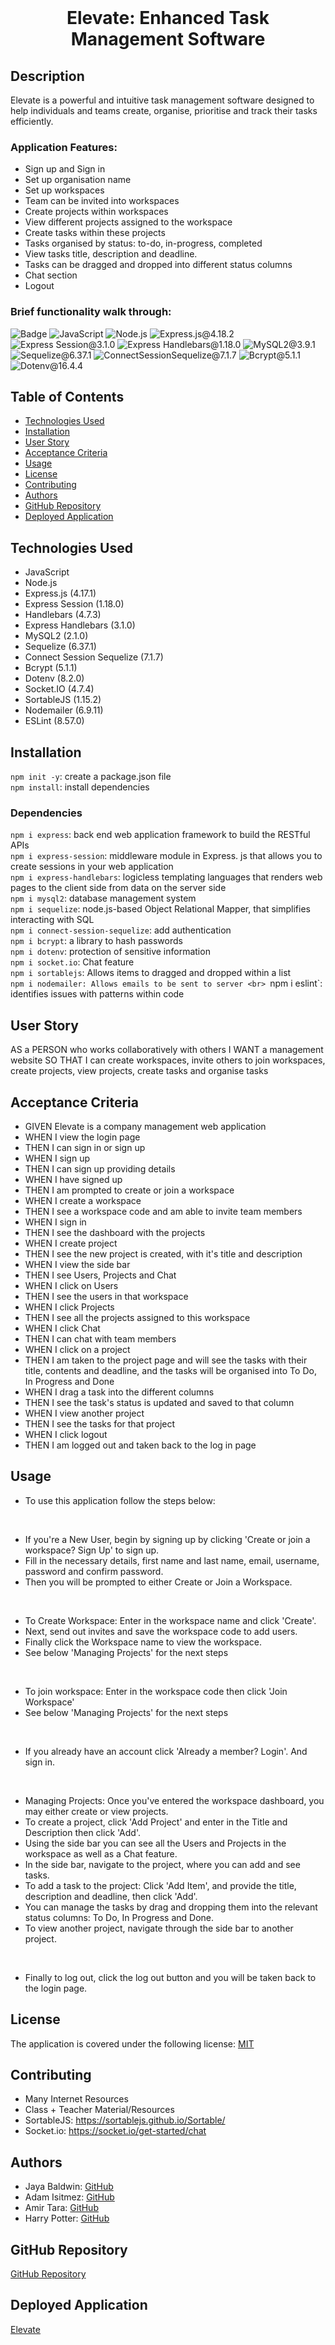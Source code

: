 <br>
  <h1 align="center">Elevate: Enhanced Task Management Software</h1>

## Description

Elevate is a powerful and intuitive task management software designed to help individuals and teams create, organise, prioritise and track their tasks efficiently.

### Application Features:
- Sign up and Sign in 
- Set up organisation name
- Set up workspaces
- Team can be invited into workspaces
- Create projects within workspaces
- View different projects assigned to the workspace
- Create tasks within these projects
- Tasks organised by status: to-do, in-progress, completed
- View tasks title, description and deadline.
- Tasks can be dragged and dropped into different status columns
- Chat section
- Logout


### Brief functionality walk through:

![Badge](https://img.shields.io/badge/License-MIT-yellow.svg) ![JavaScript](https://img.shields.io/badge/JavaScript-red) ![Node.js](https://img.shields.io/badge/Node.js-blue) ![Express.js@4.18.2](https://img.shields.io/badge/Express.js@4.18.2-lightgreen) ![Express Session@3.1.0](https://img.shields.io/badge/ExpressSession@3.1.0-pink) ![Express Handlebars@1.18.0](https://img.shields.io/badge/ExpressHandlebars@1.18.0-yellow) ![MySQL2@3.9.1](https://img.shields.io/badge/MySQL2@3.9.1-purple) ![Sequelize@6.37.1](https://img.shields.io/badge/Sequelize@6.37.1-lightblue) ![ConnectSessionSequelize@7.1.7](https://img.shields.io/badge/ConnectSessionSequelize@7.1.7-lavender) ![Bcrypt@5.1.1](https://img.shields.io/badge/Bcrypt@5.1.1-red) ![Dotenv@16.4.4](https://img.shields.io/badge/Dotenv@16.4.4-blue)

## Table of Contents

- [Technologies Used](#technologies-used)
- [Installation](#installation)
- [User Story](#user-story)
- [Acceptance Criteria](#acceptance-criteria)
- [Usage](#usage)
- [License](#license)
- [Contributing](#contributing)
- [Authors](#authors)
- [GitHub Repository](#github-repository)
- [Deployed Application](#deployed-application)

## Technologies Used

- JavaScript
- Node.js
- Express.js (4.17.1)
- Express Session (1.18.0)
- Handlebars (4.7.3)
- Express Handlebars (3.1.0)
- MySQL2 (2.1.0)
- Sequelize (6.37.1)
- Connect Session Sequelize (7.1.7)
- Bcrypt (5.1.1)
- Dotenv (8.2.0)
- Socket.IO (4.7.4)
- SortableJS (1.15.2)
- Nodemailer (6.9.11)
- ESLint (8.57.0)

## Installation

`npm init -y`: create a package.json file
<br>
`npm install`: install dependencies

### Dependencies

`npm i express`: back end web application framework to build the RESTful APIs
<br>
`npm i express-session`: middleware module in Express. js that allows you to create sessions in your web application
<br>
`npm i express-handlebars`: logicless templating languages that renders web pages to the client side from data on the server side
<br>
`npm i mysql2`: database management system
<br>
`npm i sequelize`: node.js-based Object Relational Mapper, that simplifies interacting with SQL
<br>
`npm i connect-session-sequelize`: add authentication
<br>
`npm i bcrypt`: a library to hash passwords
<br>
`npm i dotenv`: protection of sensitive information
<br>
`npm i socket.io`: Chat feature
<br>
`npm i sortablejs`: Allows items to dragged and dropped within a list
<br>
`npm i nodemailer: Allows emails to be sent to server
<br>
`npm i eslint`: identifies issues with patterns within code
<br>

## User Story
AS a PERSON who works collaboratively with others
I WANT a management website
SO THAT I can create workspaces, invite others to join workspaces, create projects, view projects, create tasks and organise tasks

## Acceptance Criteria

- GIVEN Elevate is a company management web application
- WHEN I view the login page
- THEN I can sign in or sign up
- WHEN I sign up
- THEN I can sign up providing details
- WHEN I have signed up
- THEN I am prompted to create or join a workspace
- WHEN I create a workspace
- THEN I see a workspace code and am able to invite team members
- WHEN I sign in 
- THEN I see the dashboard with the projects
- WHEN I create project
- THEN I see the new project is created, with it's title and description
- WHEN I view the side bar
- THEN I see Users, Projects and Chat
- WHEN I click on Users
- THEN I see the users in that workspace
- WHEN I click Projects
- THEN I see all the projects assigned to this workspace
- WHEN I click Chat
- THEN I can chat with team members
- WHEN I click on a project
- THEN I am taken to the project page and will see the tasks with their title, contents and deadline, and the tasks will be organised into To Do, In Progress and Done
- WHEN I drag a task into the different columns
- THEN I see the task's status is updated and saved to that column
- WHEN I view another project
- THEN I see the tasks for that project
- WHEN I click logout
- THEN I am logged out and taken back to the log in page

## Usage

- To use this application follow the steps below:
<br>

- If you're a New User, begin by signing up by clicking 'Create or join a workspace? Sign Up' to sign up. 
- Fill in the necessary details, first name and last name, email, username, password and confirm password. 
- Then you will be prompted to either Create or Join a Workspace. 
<br>

- To Create Workspace: Enter in the workspace name and click 'Create'. 
- Next, send out invites and save the workspace code to add users. 
- Finally click the Workspace name to view the workspace.
- See below 'Managing Projects' for the next steps
<br>

- To join workspace: Enter in the workspace code then click 'Join Workspace' 
- See below 'Managing Projects' for the next steps
<br>

- If you already have an account click 'Already a member? Login'. And sign in.
<br>

- Managing Projects: Once you've entered the workspace dashboard, you may either create or view projects.
- To create a project, click 'Add Project' and enter in the Title and Description then click 'Add'.
- Using the side bar you can see all the Users and Projects in the workspace as well as a Chat feature.
- In the side bar, navigate to the project, where you can add and see tasks. 
- To add a task to the project: Click 'Add Item', and provide the title, description and deadline, then click 'Add'.
- You can manage the tasks by drag and dropping them into the relevant status columns: To Do, In Progress and Done.
- To view another project, navigate through the side bar to another project. 
<br>

- Finally to log out, click the log out button and you will be taken back to the login page.

## License

The application is covered under the following license: [MIT](https://opensource.org/licenses/MIT)

## Contributing
- Many Internet Resources
- Class + Teacher Material/Resources
- SortableJS: https://sortablejs.github.io/Sortable/
- Socket.io: https://socket.io/get-started/chat

## Authors

- Jaya Baldwin: [GitHub](https://github.com/jayabaldwin)
- Adam Isitmez: [GitHub](https://github.com/AdamIsitmez)
- Amir Tara: [GitHub](https://github.com/Bjorn-Ironsidee)
- Harry Potter: [GitHub](https://github.com/HarryP-GitHub)

## GitHub Repository

[GitHub Repository](https://github.com/jayabaldwin/elevate)

## Deployed Application

[Elevate]()

<!-- Add further readme items -->
